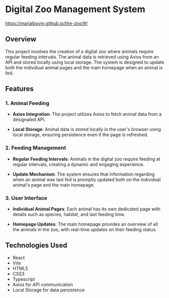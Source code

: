 # Digital Zoo Management System

https://marialbovin.github.io/the-zoo/#/

## Overview

This project involves the creation of a digital zoo where animals require regular feeding intervals. The animal data is retrieved using Axios from an API and stored locally using local storage. The system is designed to update both the individual animal pages and the main homepage when an animal is fed.

## Features

### 1. Animal Feeding

- **Axios Integration**: The project utilizes Axios to fetch animal data from a designated API.

- **Local Storage**: Animal data is stored locally in the user's browser using local storage, ensuring persistence even if the page is refreshed.

### 2. Feeding Management

- **Regular Feeding Intervals**: Animals in the digital zoo require feeding at regular intervals, creating a dynamic and engaging experience.

- **Update Mechanism**: The system ensures that information regarding when an animal was last fed is promptly updated both on the individual animal's page and the main homepage.

### 3. User Interface

- **Individual Animal Pages**: Each animal has its own dedicated page with details such as species, habitat, and last feeding time.

- **Homepage Updates**: The main homepage provides an overview of all the animals in the zoo, with real-time updates on their feeding status.

## Technologies Used

- React
- Vite
- HTML5
- CSS3
- Typescript
- Axios for API communication
- Local Storage for data persistence
